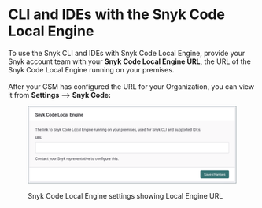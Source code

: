 # CLI and IDEs with the Snyk Code Local Engine

To use the Snyk CLI and IDEs with Snyk Code Local Engine, provide your Snyk account team with your **Snyk Code Local Engine URL**, the URL of the Snyk Code Local Engine running on your premises.\
\
After your CSM has configured the URL for your Organization, you can view it from **Settings** --> **Snyk Code:**

<figure><img src="../../../../.gitbook/assets/Snyk Code Local Engine settings showing Local Engine URL.png" alt="Snyk Code Local Engine settings showing Local Engine URL"><figcaption><p>Snyk Code Local Engine settings showing Local Engine URL</p></figcaption></figure>
